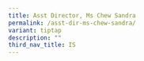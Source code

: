 ```yaml
---
title: Asst Director, Ms Chew Sandra
permalink: /asst-dir-ms-chew-sandra/
variant: tiptap
description: ""
third_nav_title: IS
---
```

<p></p>